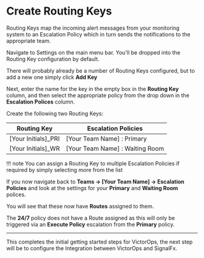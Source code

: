 # Create Routing Keys

Routing Keys map the incoming alert messages from your monitoring system to an Escalation Policy which in turn sends the notifications to the appropriate team.

Navigate to Settings on the main menu bar. You'll be dropped into the Routing Key configuration by default.

There will probably already be a number of Routing Keys configured, but to add a new one simply click **Add Key**

Next, enter the name for the key in the empty box in the **Routing Key** column, and then select the appropriate policy from the drop down in the **Escalation Polices** column.

Create the following two Routing Keys:

| Routing Key | Escalation Policies |
| --- | --- |
| [Your Initials]_PRI | [Your Team Name] : Primary |
| [Your Initials]_WR | [Your Team Name] : Waiting Room |

!!! note
    You can assign a Routing Key to multiple Escalation Policies if required by simply selecting more from the list

If you now navigate back to **Teams → [Your Team Name] → Escalation Policies** and look at the settings for your **Primary** and **Waiting Room** polices.

You will see that these now have **Routes** assigned to them.

The **24/7** policy does not have a Route assigned as this will only be triggered via an **Execute Policy** escalation from the **Primary** policy.

---

This completes the initial getting started steps for VictorOps, the next step will be to configure the Integration between VictorOps and SignalFx.
